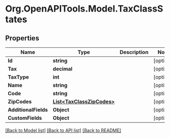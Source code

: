 # Org.OpenAPITools.Model.TaxClassStates

## Properties

Name | Type | Description | Notes
------------ | ------------- | ------------- | -------------
**Id** | **string** |  | [optional] 
**Tax** | **decimal** |  | [optional] 
**TaxType** | **int** |  | [optional] 
**Name** | **string** |  | [optional] 
**Code** | **string** |  | [optional] 
**ZipCodes** | [**List&lt;TaxClassZipCodes&gt;**](TaxClassZipCodes.md) |  | [optional] 
**AdditionalFields** | **Object** |  | [optional] 
**CustomFields** | **Object** |  | [optional] 

[[Back to Model list]](../README.md#documentation-for-models) [[Back to API list]](../README.md#documentation-for-api-endpoints) [[Back to README]](../README.md)

